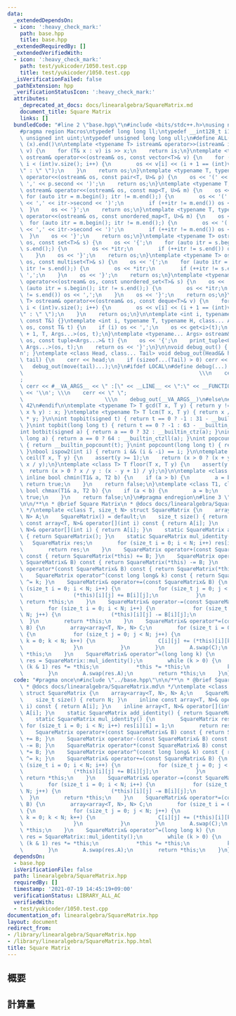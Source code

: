 ```yaml
---
data:
  _extendedDependsOn:
  - icon: ':heavy_check_mark:'
    path: base.hpp
    title: base.hpp
  _extendedRequiredBy: []
  _extendedVerifiedWith:
  - icon: ':heavy_check_mark:'
    path: test/yukicoder/1050.test.cpp
    title: test/yukicoder/1050.test.cpp
  _isVerificationFailed: false
  _pathExtension: hpp
  _verificationStatusIcon: ':heavy_check_mark:'
  attributes:
    _deprecated_at_docs: docs/linearalgebra/SquareMatrix.md
    document_title: Square Matrix
    links: []
  bundledCode: "#line 2 \"base.hpp\"\n#include <bits/stdc++.h>\nusing namespace std;\n\
    #pragma region Macros\ntypedef long long ll;\ntypedef __int128_t i128;\ntypedef\
    \ unsigned int uint;\ntypedef unsigned long long ull;\n#define ALL(x) (x).begin(),\
    \ (x).end()\n\ntemplate <typename T> istream& operator>>(istream& is, vector<T>&\
    \ v) {\n    for (T& x : v) is >> x;\n    return is;\n}\ntemplate <typename T>\
    \ ostream& operator<<(ostream& os, const vector<T>& v) {\n    for (int i = 0;\
    \ i < (int)v.size(); i++) {\n        os << v[i] << (i + 1 == (int)v.size() ? \"\
    \" : \" \");\n    }\n    return os;\n}\ntemplate <typename T, typename U> ostream&\
    \ operator<<(ostream& os, const pair<T, U>& p) {\n    os << '(' << p.first <<\
    \ ',' << p.second << ')';\n    return os;\n}\ntemplate <typename T, typename U>\
    \ ostream& operator<<(ostream& os, const map<T, U>& m) {\n    os << '{';\n   \
    \ for (auto itr = m.begin(); itr != m.end();) {\n        os << '(' << itr->first\
    \ << ',' << itr->second << ')';\n        if (++itr != m.end()) os << ',';\n  \
    \  }\n    os << '}';\n    return os;\n}\ntemplate <typename T, typename U> ostream&\
    \ operator<<(ostream& os, const unordered_map<T, U>& m) {\n    os << '{';\n  \
    \  for (auto itr = m.begin(); itr != m.end();) {\n        os << '(' << itr->first\
    \ << ',' << itr->second << ')';\n        if (++itr != m.end()) os << ',';\n  \
    \  }\n    os << '}';\n    return os;\n}\ntemplate <typename T> ostream& operator<<(ostream&\
    \ os, const set<T>& s) {\n    os << '{';\n    for (auto itr = s.begin(); itr !=\
    \ s.end();) {\n        os << *itr;\n        if (++itr != s.end()) os << ',';\n\
    \    }\n    os << '}';\n    return os;\n}\ntemplate <typename T> ostream& operator<<(ostream&\
    \ os, const multiset<T>& s) {\n    os << '{';\n    for (auto itr = s.begin();\
    \ itr != s.end();) {\n        os << *itr;\n        if (++itr != s.end()) os <<\
    \ ',';\n    }\n    os << '}';\n    return os;\n}\ntemplate <typename T> ostream&\
    \ operator<<(ostream& os, const unordered_set<T>& s) {\n    os << '{';\n    for\
    \ (auto itr = s.begin(); itr != s.end();) {\n        os << *itr;\n        if (++itr\
    \ != s.end()) os << ',';\n    }\n    os << '}';\n    return os;\n}\ntemplate <typename\
    \ T> ostream& operator<<(ostream& os, const deque<T>& v) {\n    for (int i = 0;\
    \ i < (int)v.size(); i++) {\n        os << v[i] << (i + 1 == (int)v.size() ? \"\
    \" : \" \");\n    }\n    return os;\n}\n\ntemplate <int i, typename T> void print_tuple(ostream&,\
    \ const T&) {}\ntemplate <int i, typename T, typename H, class... Args> void print_tuple(ostream&\
    \ os, const T& t) {\n    if (i) os << ',';\n    os << get<i>(t);\n    print_tuple<i\
    \ + 1, T, Args...>(os, t);\n}\ntemplate <typename... Args> ostream& operator<<(ostream&\
    \ os, const tuple<Args...>& t) {\n    os << '{';\n    print_tuple<0, tuple<Args...>,\
    \ Args...>(os, t);\n    return os << '}';\n}\n\nvoid debug_out() { cerr << '\\\
    n'; }\ntemplate <class Head, class... Tail> void debug_out(Head&& head, Tail&&...\
    \ tail) {\n    cerr << head;\n    if (sizeof...(Tail) > 0) cerr << \", \";\n \
    \   debug_out(move(tail)...);\n}\n#ifdef LOCAL\n#define debug(...)           \
    \                                                        \\\n    cerr << \" \"\
    ;                                                                     \\\n   \
    \ cerr << #__VA_ARGS__ << \" :[\" << __LINE__ << \":\" << __FUNCTION__ << \"]\"\
    \ << '\\n'; \\\n    cerr << \" \";                                           \
    \                          \\\n    debug_out(__VA_ARGS__)\n#else\n#define debug(...)\
    \ 42\n#endif\n\ntemplate <typename T> T gcd(T x, T y) { return y != 0 ? gcd(y,\
    \ x % y) : x; }\ntemplate <typename T> T lcm(T x, T y) { return x / gcd(x, y)\
    \ * y; }\n\nint topbit(signed t) { return t == 0 ? -1 : 31 - __builtin_clz(t);\
    \ }\nint topbit(long long t) { return t == 0 ? -1 : 63 - __builtin_clzll(t); }\n\
    int botbit(signed a) { return a == 0 ? 32 : __builtin_ctz(a); }\nint botbit(long\
    \ long a) { return a == 0 ? 64 : __builtin_ctzll(a); }\nint popcount(signed t)\
    \ { return __builtin_popcount(t); }\nint popcount(long long t) { return __builtin_popcountll(t);\
    \ }\nbool ispow2(int i) { return i && (i & -i) == i; }\n\ntemplate <class T> T\
    \ ceil(T x, T y) {\n    assert(y >= 1);\n    return (x > 0 ? (x + y - 1) / y :\
    \ x / y);\n}\ntemplate <class T> T floor(T x, T y) {\n    assert(y >= 1);\n  \
    \  return (x > 0 ? x / y : (x - y + 1) / y);\n}\n\ntemplate <class T1, class T2>\
    \ inline bool chmin(T1& a, T2 b) {\n    if (a > b) {\n        a = b;\n       \
    \ return true;\n    }\n    return false;\n}\ntemplate <class T1, class T2> inline\
    \ bool chmax(T1& a, T2 b) {\n    if (a < b) {\n        a = b;\n        return\
    \ true;\n    }\n    return false;\n}\n#pragma endregion\n#line 3 \"linearalgebra/SquareMatrix.hpp\"\
    \n\n/**\n * @brief Square Matrix\n * @docs docs/linearalgebra/SquareMatrix.md\n\
    \ */\ntemplate <class T, size_t N> struct SquareMatrix {\n    array<array<T, N>,\
    \ N> A;\n    SquareMatrix() = default;\n    size_t size() { return N; }\n    inline\
    \ const array<T, N>& operator[](int i) const { return A[i]; }\n    inline array<T,\
    \ N>& operator[](int i) { return A[i]; }\n    static SquareMatrix add_identity()\
    \ { return SquareMatrix(); }\n    static SquareMatrix mul_identity() {\n     \
    \   SquareMatrix res;\n        for (size_t i = 0; i < N; i++) res[i][i] = 1;\n\
    \        return res;\n    }\n    SquareMatrix operator+(const SquareMatrix& B)\
    \ const { return SquareMatrix(*this) += B; }\n    SquareMatrix operator-(const\
    \ SquareMatrix& B) const { return SquareMatrix(*this) -= B; }\n    SquareMatrix\
    \ operator*(const SquareMatrix& B) const { return SquareMatrix(*this) *= B; }\n\
    \    SquareMatrix operator^(const long long& k) const { return SquareMatrix(*this)\
    \ ^= k; }\n    SquareMatrix& operator+=(const SquareMatrix& B) {\n        for\
    \ (size_t i = 0; i < N; i++) {\n            for (size_t j = 0; j < N; j++) {\n\
    \                (*this)[i][j] += B[i][j];\n            }\n        }\n       \
    \ return *this;\n    }\n    SquareMatrix& operator-=(const SquareMatrix& B) {\n\
    \        for (size_t i = 0; i < N; i++) {\n            for (size_t j = 0; j <\
    \ N; j++) {\n                (*this)[i][j] -= B[i][j];\n            }\n      \
    \  }\n        return *this;\n    }\n    SquareMatrix& operator*=(const SquareMatrix&\
    \ B) {\n        array<array<T, N>, N> C;\n        for (size_t i = 0; i < N; i++)\
    \ {\n            for (size_t j = 0; j < N; j++) {\n                for (size_t\
    \ k = 0; k < N; k++) {\n                    C[i][j] += (*this)[i][k] * B[k][j];\n\
    \                }\n            }\n        }\n        A.swap(C);\n        return\
    \ *this;\n    }\n    SquareMatrix& operator^=(long long k) {\n        SquareMatrix\
    \ res = SquareMatrix::mul_identity();\n        while (k > 0) {\n            if\
    \ (k & 1) res *= *this;\n            *this *= *this;\n            k >>= 1LL;\n\
    \        }\n        A.swap(res.A);\n        return *this;\n    }\n};\n"
  code: "#pragma once\n#include \"../base.hpp\"\n\n/**\n * @brief Square Matrix\n\
    \ * @docs docs/linearalgebra/SquareMatrix.md\n */\ntemplate <class T, size_t N>\
    \ struct SquareMatrix {\n    array<array<T, N>, N> A;\n    SquareMatrix() = default;\n\
    \    size_t size() { return N; }\n    inline const array<T, N>& operator[](int\
    \ i) const { return A[i]; }\n    inline array<T, N>& operator[](int i) { return\
    \ A[i]; }\n    static SquareMatrix add_identity() { return SquareMatrix(); }\n\
    \    static SquareMatrix mul_identity() {\n        SquareMatrix res;\n       \
    \ for (size_t i = 0; i < N; i++) res[i][i] = 1;\n        return res;\n    }\n\
    \    SquareMatrix operator+(const SquareMatrix& B) const { return SquareMatrix(*this)\
    \ += B; }\n    SquareMatrix operator-(const SquareMatrix& B) const { return SquareMatrix(*this)\
    \ -= B; }\n    SquareMatrix operator*(const SquareMatrix& B) const { return SquareMatrix(*this)\
    \ *= B; }\n    SquareMatrix operator^(const long long& k) const { return SquareMatrix(*this)\
    \ ^= k; }\n    SquareMatrix& operator+=(const SquareMatrix& B) {\n        for\
    \ (size_t i = 0; i < N; i++) {\n            for (size_t j = 0; j < N; j++) {\n\
    \                (*this)[i][j] += B[i][j];\n            }\n        }\n       \
    \ return *this;\n    }\n    SquareMatrix& operator-=(const SquareMatrix& B) {\n\
    \        for (size_t i = 0; i < N; i++) {\n            for (size_t j = 0; j <\
    \ N; j++) {\n                (*this)[i][j] -= B[i][j];\n            }\n      \
    \  }\n        return *this;\n    }\n    SquareMatrix& operator*=(const SquareMatrix&\
    \ B) {\n        array<array<T, N>, N> C;\n        for (size_t i = 0; i < N; i++)\
    \ {\n            for (size_t j = 0; j < N; j++) {\n                for (size_t\
    \ k = 0; k < N; k++) {\n                    C[i][j] += (*this)[i][k] * B[k][j];\n\
    \                }\n            }\n        }\n        A.swap(C);\n        return\
    \ *this;\n    }\n    SquareMatrix& operator^=(long long k) {\n        SquareMatrix\
    \ res = SquareMatrix::mul_identity();\n        while (k > 0) {\n            if\
    \ (k & 1) res *= *this;\n            *this *= *this;\n            k >>= 1LL;\n\
    \        }\n        A.swap(res.A);\n        return *this;\n    }\n};"
  dependsOn:
  - base.hpp
  isVerificationFile: false
  path: linearalgebra/SquareMatrix.hpp
  requiredBy: []
  timestamp: '2021-07-19 14:45:19+09:00'
  verificationStatus: LIBRARY_ALL_AC
  verifiedWith:
  - test/yukicoder/1050.test.cpp
documentation_of: linearalgebra/SquareMatrix.hpp
layout: document
redirect_from:
- /library/linearalgebra/SquareMatrix.hpp
- /library/linearalgebra/SquareMatrix.hpp.html
title: Square Matrix
---
```

## 概要

## 計算量